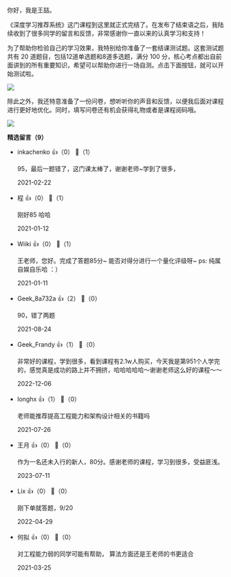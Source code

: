 你好，我是王喆。

《深度学习推荐系统》这门课程到这里就正式完结了。在发布了结束语之后，我陆续收到了很多同学的留言和反馈，非常感谢你一直以来的认真学习和支持！

为了帮助你检验自己的学习效果，我特别给你准备了一套结课测试题。这套测试题共有 20 道题目，包括12道单选题和8道多选题，满分 100 分，核心考点都出自前面讲到的所有重要知识，希望可以帮助你进行一场自测。点击下面按钮，就可以开始测试啦。

[![](https://static001.geekbang.org/resource/image/28/a4/28d1be62669b4f3cc01c36466bf811a4.png?wh=1142%2A201)](http://time.geekbang.org/quiz/intro?act_id=358&exam_id=970)

除此之外，我还特意准备了一份问卷，想听听你的声音和反馈，以便我后面对课程进行更好地优化。同时，填写问卷还有机会获得礼物或者是课程阅码哦。

[![](https://static001.geekbang.org/resource/image/a6/28/a687f6da2e4a405af0b83c82932a9a28.jpg?wh=1142%2A801)](https://jinshuju.net/f/Fstsjz)
<div><strong>精选留言（9）</strong></div><ul>
<li><span>inkachenko</span> 👍（0） 💬（1）<p>95，最后一题错了，这门课太棒了，谢谢老师~学到了很多，</p>2021-02-22</li><br/><li><span>程</span> 👍（0） 💬（1）<p>刚好85  哈哈</p>2021-01-12</li><br/><li><span>Wiiki</span> 👍（0） 💬（1）<p>王老师，您好。完成了答题85分~  能否对得分进行一个量化评级呀~  ps: 纯属自娱自乐哈  ：）</p>2021-01-11</li><br/><li><span>Geek_8a732a</span> 👍（2） 💬（0）<p>90，错了两题</p>2021-08-24</li><br/><li><span>Geek_Frandy</span> 👍（1） 💬（0）<p>非常好的课程，学到很多，看到课程有2.1w人购买，今天我是第951个人学完的，感觉真是成功的路上并不拥挤，哈哈哈哈哈～谢谢老师这么好的课程～～</p>2022-12-06</li><br/><li><span>longhx</span> 👍（1） 💬（0）<p>老师能推荐提高工程能力和架构设计相关的书籍吗</p>2021-07-26</li><br/><li><span>王月</span> 👍（0） 💬（0）<p>作为一名还未入行的新人，80分。感谢老师的课程，学习到很多，受益匪浅。</p>2023-07-11</li><br/><li><span>Lix</span> 👍（0） 💬（0）<p>刚下单就答题，9&#47;20</p>2022-04-29</li><br/><li><span>何拟</span> 👍（0） 💬（0）<p>对工程能力弱的同学可能有帮助， 算法方面还是王老师的书更适合</p>2021-03-25</li><br/>
</ul>